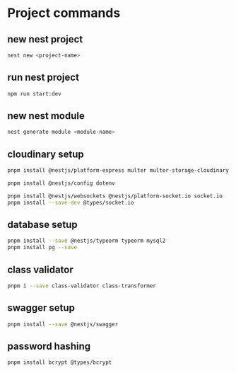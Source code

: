 
# Project commands

## new nest project

```bash
nest new <project-name>
```

## run nest project

```bash
npm run start:dev
```

## new nest module

```bash
nest generate module <module-name>
```

<!-- cloudinary -->
## cloudinary setup

```bash
pnpm install @nestjs/platform-express multer multer-storage-cloudinary cloudinary

pnpm install @nestjs/config dotenv
```

<!-- sockets -->
```bash
pnpm install @nestjs/websockets @nestjs/platform-socket.io socket.io
pnpm install --save-dev @types/socket.io
```

<!-- database -->
## database setup

```bash
pnpm install --save @nestjs/typeorm typeorm mysql2
pnpm install pg --save
```

## class validator

```bash
pnpm i --save class-validator class-transformer
```


<!-- swagger documentation -->
## swagger setup

```bash
pnpm install --save @nestjs/swagger
```


<!-- password hashing -->
## password hashing

```bash
pnpm install bcrypt @types/bcrypt
```
